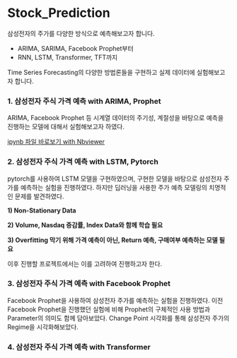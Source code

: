 # Stock_Prediction

삼성전자의 주가를 다양한 방식으로 예측해보고자 합니다.
- ARIMA, SARIMA, Facebook Prophet부터
- RNN, LSTM, Transformer, TFT까지

Time Series Forecasting의 다양한 방법론들을 구현하고 실제 데이터에 실험해보고자 합니다.


### 1. 삼성전자 주식 가격 예측 with ARIMA, Prophet
ARIMA, Facebook Prophet 등 시계열 데이터의 주기성, 계절성을 바탕으로 예측을 진행하는 모델에 대해서 실험해보고자 하였다.

[ipynb 파일 바로보기 with Nbviewer](https://nbviewer.jupyter.org/github/jhbale11/DataScienceLab/blob/main/Dacon/%EC%82%BC%EC%84%B1%EC%A0%84%EC%9E%90%20%EC%A3%BC%EA%B0%80%20%EC%98%88%EC%B8%A1_ARIMA_PROPHET.ipynb)

### 2. 삼성전자 주식 가격 예측 with LSTM, Pytorch
pytorch를 사용하여 LSTM 모델을 구현하였으며, 구현한 모델을 바탕으로 삼성전자 주가를 예측하는 실험을 진행하였다.
하지만 딥러닝을 사용한 주가 예측 모델링의 치명적인 문제를 발견하였다.

**1) Non-Stationary Data**

**2) Volume, Nasdaq 증감률, Index Data와 함께 학습 필요**

**3) Overfitting 막기 위해 가격 예측이 아닌, Return 예측, 구매여부 예측하는 모델 필요**

이후 진행할 프로젝트에서는 이를 고려하여 진행하고자 한다.

### 3. 삼성전자 주식 가격 예측 with Facebook Prophet
Facebook Prophet을 사용하여 삼성전자 주가를 예측하는 실험을 진행하였다. 이전 Facebook Prophet을 진행했던 실험에 비해 Prophet의 구체적인 사용 방법과 Parameter의 의미도 함께 담아보았다. Change Point 시각화를 통해 삼성전자 주가의 Regime을 시각화해보았다.

### 4. 삼성전자 주식 가격 예측 with Transformer
